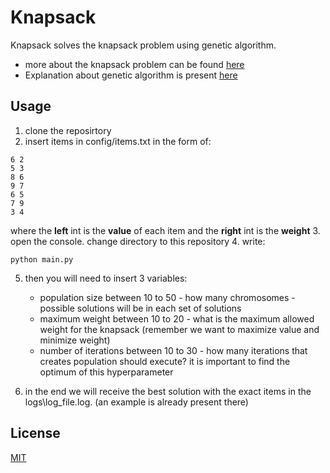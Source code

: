 # Knapsack

Knapsack solves the knapsack problem using genetic algorithm.

* more about the knapsack problem can be found [here](https://en.wikipedia.org/wiki/Knapsack_problem)
* Explanation about genetic algorithm is present [here](https://en.wikipedia.org/wiki/Genetic_algorithm) 


## Usage

1. clone the reposirtory
2. insert items in config/items.txt in the form of:
```
6 2
5 3
8 6
9 7
6 5
7 9
3 4
```
where the **left** int is the **value** of each item and the **right** int is the **weight**
3. open the console. change directory to this repository
4. write:
```
python main.py
```
5. then you will need to insert 3 variables:
   - population size between 10 to 50 - how many chromosomes - possible solutions will be in each set of solutions
   - maximum weight between 10 to 20 - what is the maximum allowed weight for the knapsack (remember we want to maximize value and minimize weight)
   - number of iterations between 10 to 30 - how many iterations that creates population should execute? it is important to find the optimum of this hyperparameter

6. in the end we will receive the best solution with the exact items in the logs\log_file.log. (an example is already present there)


## License
[MIT](https://choosealicense.com/licenses/mit/)
